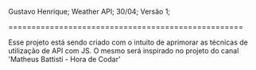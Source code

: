 Gustavo Henrique;
Weather API;
30/04;
Versão 1;

===================================================

Esse projeto está sendo criado com o intuito de aprimorar as técnicas de utilização de API com JS.
O mesmo será inspirado no projeto do canal 'Matheus Battisti - Hora de Codar'